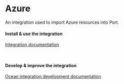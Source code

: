 # Azure

An integration used to import Azure resources into Port.

#### Install & use the integration

[Integration documentation](https://docs.getport.io/build-your-software-catalog/sync-data-to-catalog/azure/installation)

<br/>

#### Develop & improve the integration

[Ocean integration development documentation](https://ocean.getport.io/develop-an-integration/)